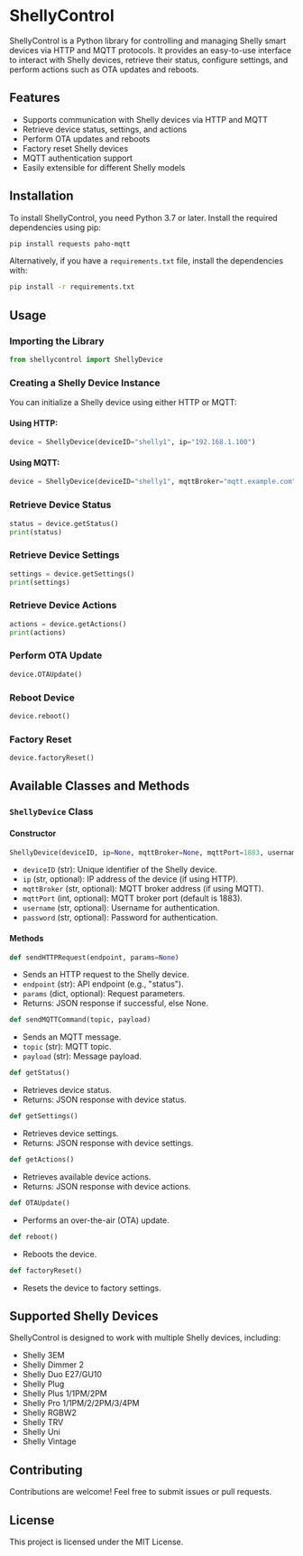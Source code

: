 # ShellyControl

ShellyControl is a Python library for controlling and managing Shelly smart devices via HTTP and MQTT protocols. It provides an easy-to-use interface to interact with Shelly devices, retrieve their status, configure settings, and perform actions such as OTA updates and reboots.

## Features
- Supports communication with Shelly devices via HTTP and MQTT
- Retrieve device status, settings, and actions
- Perform OTA updates and reboots
- Factory reset Shelly devices
- MQTT authentication support
- Easily extensible for different Shelly models

## Installation

To install ShellyControl, you need Python 3.7 or later. Install the required dependencies using pip:

```sh
pip install requests paho-mqtt
```

Alternatively, if you have a `requirements.txt` file, install the dependencies with:

```sh
pip install -r requirements.txt
```

## Usage

### Importing the Library

```python
from shellycontrol import ShellyDevice
```

### Creating a Shelly Device Instance

You can initialize a Shelly device using either HTTP or MQTT:

#### Using HTTP:
```python
device = ShellyDevice(deviceID="shelly1", ip="192.168.1.100")
```

#### Using MQTT:
```python
device = ShellyDevice(deviceID="shelly1", mqttBroker="mqtt.example.com", mqttPort=1883, username="user", password="pass")
```

### Retrieve Device Status
```python
status = device.getStatus()
print(status)
```

### Retrieve Device Settings
```python
settings = device.getSettings()
print(settings)
```

### Retrieve Device Actions
```python
actions = device.getActions()
print(actions)
```

### Perform OTA Update
```python
device.OTAUpdate()
```

### Reboot Device
```python
device.reboot()
```

### Factory Reset
```python
device.factoryReset()
```

## Available Classes and Methods

### `ShellyDevice` Class
#### Constructor
```python
ShellyDevice(deviceID, ip=None, mqttBroker=None, mqttPort=1883, username=None, password=None)
```
- `deviceID` (str): Unique identifier of the Shelly device.
- `ip` (str, optional): IP address of the device (if using HTTP).
- `mqttBroker` (str, optional): MQTT broker address (if using MQTT).
- `mqttPort` (int, optional): MQTT broker port (default is 1883).
- `username` (str, optional): Username for authentication.
- `password` (str, optional): Password for authentication.

#### Methods
```python
def sendHTTPRequest(endpoint, params=None)
```
- Sends an HTTP request to the Shelly device.
- `endpoint` (str): API endpoint (e.g., "status").
- `params` (dict, optional): Request parameters.
- Returns: JSON response if successful, else None.

```python
def sendMQTTCommand(topic, payload)
```
- Sends an MQTT message.
- `topic` (str): MQTT topic.
- `payload` (str): Message payload.

```python
def getStatus()
```
- Retrieves device status.
- Returns: JSON response with device status.

```python
def getSettings()
```
- Retrieves device settings.
- Returns: JSON response with device settings.

```python
def getActions()
```
- Retrieves available device actions.
- Returns: JSON response with device actions.

```python
def OTAUpdate()
```
- Performs an over-the-air (OTA) update.

```python
def reboot()
```
- Reboots the device.

```python
def factoryReset()
```
- Resets the device to factory settings.

## Supported Shelly Devices
ShellyControl is designed to work with multiple Shelly devices, including:
- Shelly 3EM
- Shelly Dimmer 2
- Shelly Duo E27/GU10
- Shelly Plug
- Shelly Plus 1/1PM/2PM
- Shelly Pro 1/1PM/2/2PM/3/4PM
- Shelly RGBW2
- Shelly TRV
- Shelly Uni
- Shelly Vintage

## Contributing
Contributions are welcome! Feel free to submit issues or pull requests.

## License
This project is licensed under the MIT License.